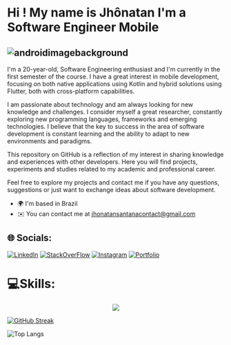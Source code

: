 
# Hi ! My name is Jhônatan I'm a Software Engineer Mobile
![androidimagebackground](https://github.com/reisdeveloper/reisdeveloper/assets/113706844/1e47519f-2796-4124-b8d2-5ad5cefd2dd0)
--------------------------------------------------------------------------------------------------------------------------------
I'm a 20-year-old, Software Engineering enthusiast and I'm currently in the first semester of the course. I have a great interest in mobile development, focusing on both native applications using Kotlin and hybrid solutions using Flutter, both with cross-platform capabilities.

I am passionate about technology and am always looking for new knowledge and challenges. I consider myself a great researcher, constantly exploring new programming languages, frameworks and emerging technologies. I believe that the key to success in the area of software development is constant learning and the ability to adapt to new environments and paradigms.

This repository on GitHub is a reflection of my interest in sharing knowledge and experiences with other developers. Here you will find projects, experiments and studies related to my academic and professional career.

Feel free to explore my projects and contact me if you have any questions, suggestions or just want to exchange ideas about software development.

* 🌍  I'm based in Brazil
* ✉️  You can contact me at jhonatansantanacontact@gmail.com

## 🌐 Socials:

[![LinkedIn](https://img.shields.io/badge/LinkedIn-0077B5?style=for-the-badge&logo=linkedin&logoColor=white)](https://www.linkedin.com/in/jhonatansantana/)
[![StackOverFlow](https://img.shields.io/badge/Stack_Overflow-FE7A16?style=for-the-badge&logo=stack-overflow&logoColor=white)]()
[![Instagram](https://img.shields.io/badge/Instagram-E4405F?style=for-the-badge&logo=instagram&logoColor=white)]()
[![Portfolio](https://img.shields.io/badge/Portfolio-255E63?style=for-the-badge&logo=About.me&logoColor=white)]()



# 💻Skills:
<p align="center">
  <a href="https://skillicons.dev">
    <img src="https://skillicons.dev/icons?i=git,gitlab,kubernetes,docker,aws,c,cpp,cs,dotnet,java,dart,flutter,kotlin,html,css,js,sqlite,mysql,firebase,nodejs,androidstudio,pycharm,vscode,visualstudio,stackoverflow,obsidian,notion," />
  </a>
</p>

<a href="https://git.io/streak-stats"><img src="https://streak-stats.demolab.com?user=reisdeveloper&theme=whatsapp-dark2&card_width=496" alt="GitHub Streak" /></a>

![Top Langs](https://github-readme-stats.vercel.app/api/top-langs/?username=reisdeveloper&hide_progress=true)











